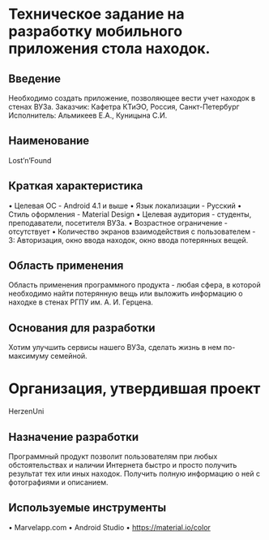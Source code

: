 # Техническое задание на разработку мобильного приложения стола находок.
## Введение
Необходимо создать приложение, позволяющее вести учет находок в стенах ВУЗа.
Заказчик: Кафетра КТиЭО, Россия, Санкт-Петербург
Исполнитель: Альмикеев Е.А., Куницына С.И.
## Наименование
Lost’n’Found
## Краткая характеристика
•	Целевая ОС - Android 4.1 и выше
•	Язык локализации - Русский
•	Стиль оформления - Material Design
•	Целевая аудитория - студенты, преподаватели, посетителя ВУЗа.
•	Возрастное ограничение - отсутствует
•	Количество экранов взаимодействия с пользователем -  3: Авторизация, окно ввода находок, окно ввода потерянных вещей.
## Область применения
Область применения программного продукта - любая сфера, в которой необходимо найти потерянную вещь или выложить информацию о находке в стенах РГПУ им. А. И. Герцена.
## Основания для разработки
Хотим улучшить сервисы нашего ВУЗа, сделать жизнь в нем по-максимуму семейной.
# Организация, утвердившая проект
HerzenUni
## Назначение разработки
Программный продукт позволит пользователям при любых обстоятельствах и наличии Интернета быстро и просто получить результат тех или иных находок. Получить полную информацию о ней с фотографиями и описанием.
## Используемые инструменты
•	Marvelapp.com
•	Android Studio
•	https://material.io/color
